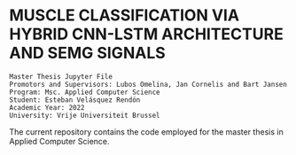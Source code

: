 # MUSCLE CLASSIFICATION VIA HYBRID CNN-LSTM ARCHITECTURE AND SEMG SIGNALS

```
Master Thesis Jupyter File
Promotors and Supervisors: Lubos Omelina, Jan Cornelis and Bart Jansen
Program: Msc. Applied Computer Science
Student: Esteban Velásquez Rendón
Academic Year: 2022
University: Vrije Universiteit Brussel
```
The current repository contains the code employed for the master thesis in Applied Computer Science.
